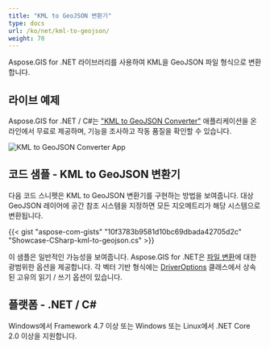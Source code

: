 ```yaml
---
title: "KML to GeoJSON 변환기"
type: docs
url: /ko/net/kml-to-geojson/
weight: 70
---
```


Aspose.GIS for .NET 라이브러리를 사용하여 KML을 GeoJSON 파일 형식으로 변환합니다.

## **라이브 예제**

Aspose.GIS for .NET / C#는 ["KML to GeoJSON Converter"](https://products.aspose.app/gis/conversion/kml-to-geojson) 애플리케이션을 온라인에서 무료로 제공하며, 기능을 조사하고 작동 품질을 확인할 수 있습니다.

![KML to GeoJSON Converter App](conversion.png)

## **코드 샘플 - KML to GeoJSON 변환기**

다음 코드 스니펫은 KML to GeoJSON 변환기를 구현하는 방법을 보여줍니다. 대상 GeoJSON 레이어에 공간 참조 시스템을 지정하면 모든 지오메트리가 해당 시스템으로 변환됩니다. 

{{< gist "aspose-com-gists" "10f3783b9581d10bc69dbada42705d2c" "Showcase-CSharp-kml-to-geojson.cs" >}}

이 샘플은 일반적인 가능성을 보여줍니다. Aspose.GIS for .NET은 [파일 변환](https://docs.aspose.com/gis/net/vector-layers/)에 대한 광범위한 옵션을 제공합니다. 각 벡터 기반 형식에는 [DriverOptions](https://reference.aspose.com/gis/net/aspose.gis/driveroptions) 클래스에서 상속된 고유의 읽기 / 쓰기 옵션이 있습니다.

## **플랫폼 - .NET / C#**

Windows에서 Framework 4.7 이상 또는 Windows 또는 Linux에서 .NET Core 2.0 이상을 지원합니다.
